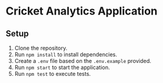 # Cricket Analytics Application

## Setup

1. Clone the repository.
2. Run `npm install` to install dependencies.
3. Create a `.env` file based on the `.env.example` provided.
4. Run `npm start` to start the application.
5. Run `npm test` to execute tests.
